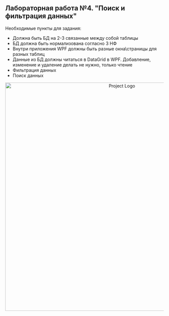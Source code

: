 ## Лабораторная работа №4. "Поиск и фильтрация данных"
Необходимые пункты для задания:
- Должна быть БД на 2-3 связанные между собой таблицы
- БД должна быть нормализована согласно 3 НФ
- Внутри приложения WPF должны быть разные окна\страницы для разных таблиц
- Данные из БД должны читаться в DataGrid в WPF. Добавление, изменение и удаление делать не нужно, только чтение
- Фильтрация данных
- Поиск данных

<p align="center">
      <img src="https://i.ibb.co/0Cr9m0k/image.png" alt="Project Logo" width="726">
</p>
